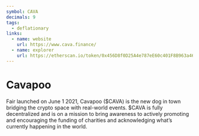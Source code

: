 ```yaml
---
symbol: CAVA
decimals: 9
tags:
  - deflationary
links:
  - name: website
    url: https://www.cava.finance/
  - name: explorer
    url: https://etherscan.io/token/0x456D8f0D25A4e787eE60c401F8B963a465148f70
---
```


# Cavapoo

Fair launched on June 1 2021, Cavapoo ($CAVA) is the new dog in town bridging the crypto space with real-world events. $CAVA is fully decentralized and is on a mission to bring awareness to actively promoting and encouraging the funding of charities and acknowledging what’s currently happening in the world.
